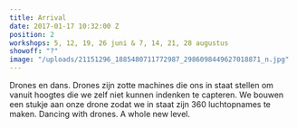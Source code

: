 ```yaml
---
title: Arrival
date: 2017-01-17 10:32:00 Z
position: 2
workshops: 5, 12, 19, 26 juni & 7, 14, 21, 28 augustus
showoff: "?"
image: "/uploads/21151296_1885480711772987_2986098449627018871_n.jpg"
---
```


Drones en dans. Drones zijn zotte machines die ons in staat stellen om vanuit hoogtes die we zelf niet kunnen indenken te capteren. We bouwen een stukje aan onze drone zodat we in staat zijn 360 luchtopnames te maken. 
Dancing with drones. A whole new level.

